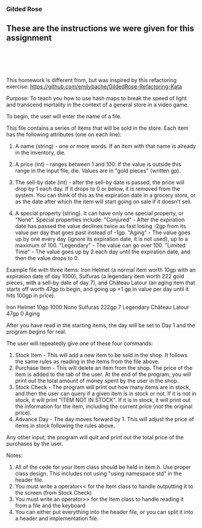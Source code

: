 ### Gilded Rose
These are the instructions we were given for this assignment
<br><br>
---
<br><br>

This homework is different from, but was inspired by this refactoring exercise:
https://github.com/emilybache/GildedRose-Refactoring-Kata

Purpose: To teach you how to use hash maps to break the speed of light and
transcend mortality in the context of a general store in a video game.

To begin, the user will enter the name of a file.

This file contains a series of items that will be sold in the store.
Each item has the following attributes (one on each line):

1) A name (string) - one or more words. If an item with that name is already
in the inventory, die.

2) A price (int) - ranges between 1 and 100. If the value is outside this
range in the input file, die. Values are in "gold pieces" (written gp).

3) The sell-by date (int) - after the sell-by date is passed, the price
will drop by 1 each day. If it drops to 0 or below, it is removed from the
system. You can think of this as the expiration date in a grocery store, or as
the date after which the item will start going on sale if it doesn't sell.

4) A special property (string). It can have only one special
property, or "None". Special properties include:
"Conjured" - After the expiration date has passed the value declines twice as
fast losing -2gp from its value per day that goes past instead of -1gp.
"Aging" - The value goes up by one every day (ignore its expiration date, it is
not used), up to a maximum of 100.
"Legendary" - The value can go over 100.
"Limited Time" - The value goes up by 2 each day until the expiration date,
and then the value drops to 0.

Example file with three items: Iron Helmet (a normal item worth 10gp with an expiration
date of day 1000), Sulfuras (a legendary item worth 222 gold pieces, with a
sell-by date of day 7), and Château Latour (an aging item that starts off worth 47gp to
begin, and going up +1 gp in value per day until it hits 100gp in price).

Iron Helmet
10gp
1000
None
Sulfuras
222gp
7
Legendary
Château Latour
47gp
0
Aging

After you have read in the starting items, the day will be set to Day 1 and
the program begins for real.

The user will repeatedly give one of these four commands:
1) Stock Item - This will add a new item to be sold in the shop. It follows
the same rules as reading in the items from the file above.
2) Purchase Item - This will delete an item from the shop. The price of the
item is added to the tab of the user. At the end of the program, you will
print out the total amount of money spent by the user in the shop.
3) Stock Check - The program will print out how many items are in stock, and
then the user can query if a given item is in stock or not. If it is not in
stock, it will print "ITEM NOT IN STOCK". If it is in stock, it will print out
the information for the item, including the current price (not the original
price).
4) Advance Day - The day moves forward by 1. This will adjust the price of
items in stock following the rules above.

Any other input, the program will quit and print out the total price of the
purchases by the user.

Notes:
1. All of the code for your Item class should be held in item.h. Use proper class
design. This includes not using "using namespace std" in the header file.
2. You must write a operator<< for the Item class to handle outputting it to the screen (from Stock Check)
3. You must write an operator>> for the Item class to handle reading it from a
file and the keyboard
4. You can either put everything into the header file, or you can split it
into a header and implementation file.

